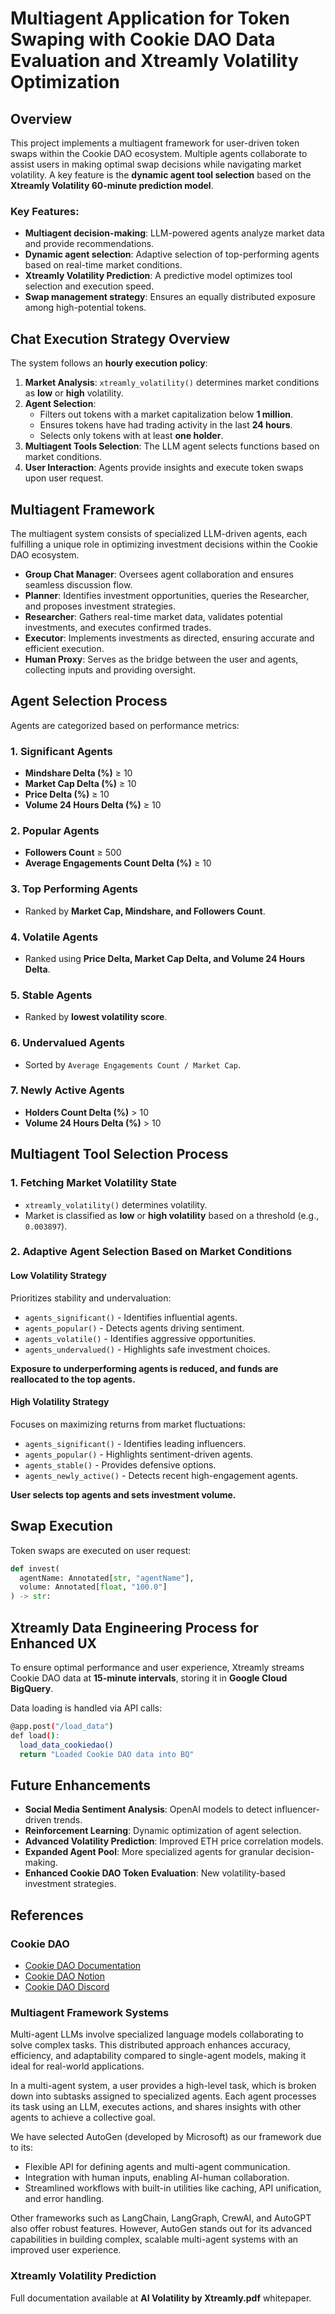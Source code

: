 # Multiagent Application for Token Swaping with Cookie DAO Data Evaluation and Xtreamly Volatility Optimization

## Overview

This project implements a multiagent framework for user-driven token swaps within the Cookie DAO ecosystem. Multiple agents collaborate to assist users in making optimal swap decisions while navigating market volatility. A key feature is the **dynamic agent tool selection** based on the **Xtreamly Volatility 60-minute prediction model**.

### Key Features:

- **Multiagent decision-making**: LLM-powered agents analyze market data and provide recommendations.
- **Dynamic agent selection**: Adaptive selection of top-performing agents based on real-time market conditions.
- **Xtreamly Volatility Prediction**: A predictive model optimizes tool selection and execution speed.
- **Swap management strategy**: Ensures an equally distributed exposure among high-potential tokens.

## Chat Execution Strategy Overview

The system follows an **hourly execution policy**:

1. **Market Analysis**: `xtreamly_volatility()` determines market conditions as **low** or **high** volatility.
2. **Agent Selection**:
   - Filters out tokens with a market capitalization below **1 million**.
   - Ensures tokens have had trading activity in the last **24 hours**.
   - Selects only tokens with at least **one holder**.
3. **Multiagent Tools Selection**: The LLM agent selects functions based on market conditions.
4. **User Interaction**: Agents provide insights and execute token swaps upon user request.

## Multiagent Framework

The multiagent system consists of specialized LLM-driven agents, each fulfilling a unique role in optimizing investment decisions within the Cookie DAO ecosystem.

- **Group Chat Manager**: Oversees agent collaboration and ensures seamless discussion flow.
- **Planner**: Identifies investment opportunities, queries the Researcher, and proposes investment strategies.
- **Researcher**: Gathers real-time market data, validates potential investments, and executes confirmed trades.
- **Executor**: Implements investments as directed, ensuring accurate and efficient execution.
- **Human Proxy**: Serves as the bridge between the user and agents, collecting inputs and providing oversight.

## Agent Selection Process

Agents are categorized based on performance metrics:

### **1. Significant Agents**

- **Mindshare Delta (%)** ≥ 10
- **Market Cap Delta (%)** ≥ 10
- **Price Delta (%)** ≥ 10
- **Volume 24 Hours Delta (%)** ≥ 10

### **2. Popular Agents**

- **Followers Count** ≥ 500
- **Average Engagements Count Delta (%)** ≥ 10

### **3. Top Performing Agents**

- Ranked by **Market Cap, Mindshare, and Followers Count**.

### **4. Volatile Agents**

- Ranked using **Price Delta, Market Cap Delta, and Volume 24 Hours Delta**.

### **5. Stable Agents**

- Ranked by **lowest volatility score**.

### **6. Undervalued Agents**

- Sorted by `Average Engagements Count / Market Cap`.

### **7. Newly Active Agents**

- **Holders Count Delta (%)** > 10
- **Volume 24 Hours Delta (%)** > 10

## Multiagent Tool Selection Process

### **1. Fetching Market Volatility State**

- `xtreamly_volatility()` determines volatility.
- Market is classified as **low** or **high volatility** based on a threshold (e.g., `0.003897`).

### **2. Adaptive Agent Selection Based on Market Conditions**

#### **Low Volatility Strategy**

Prioritizes stability and undervaluation:

- `agents_significant()` - Identifies influential agents.
- `agents_popular()` - Detects agents driving sentiment.
- `agents_volatile()` - Identifies aggressive opportunities.
- `agents_undervalued()` - Highlights safe investment choices.

**Exposure to underperforming agents is reduced, and funds are reallocated to the top agents.**

#### **High Volatility Strategy**

Focuses on maximizing returns from market fluctuations:

- `agents_significant()` - Identifies leading influencers.
- `agents_popular()` - Highlights sentiment-driven agents.
- `agents_stable()` - Provides defensive options.
- `agents_newly_active()` - Detects recent high-engagement agents.

**User selects top agents and sets investment volume.**

## Swap Execution

Token swaps are executed on user request:

```python
def invest(
  agentName: Annotated[str, "agentName"],
  volume: Annotated[float, "100.0"]
) -> str:
```

## Xtreamly Data Engineering Process for Enhanced UX

To ensure optimal performance and user experience, Xtreamly streams Cookie DAO data at **15-minute intervals**, storing it in **Google Cloud BigQuery**.

Data loading is handled via API calls:

```bash
@app.post("/load_data")
def load():
  load_data_cookiedao()
  return "Loaded Cookie DAO data into BQ"
```

## Future Enhancements

- **Social Media Sentiment Analysis**: OpenAI models to detect influencer-driven trends.
- **Reinforcement Learning**: Dynamic optimization of agent selection.
- **Advanced Volatility Prediction**: Improved ETH price correlation models.
- **Expanded Agent Pool**: More specialized agents for granular decision-making.
- **Enhanced Cookie DAO Token Evaluation**: New volatility-based investment strategies.

## References

### **Cookie DAO**

- [Cookie DAO Documentation](https://docs.cookie.fun/#/)
- [Cookie DAO Notion](https://cookiedao.notion.site/Cookie-DeFAI-Hackathon-17ddcd6f6625800dab49d8fb103ecc48)
- [Cookie DAO Discord](https://discord.com/channels/994904272489680917/@home)

### **Multiagent Framework Systems**

Multi-agent LLMs involve specialized language models collaborating to solve complex tasks. This distributed approach enhances accuracy, efficiency, and adaptability compared to single-agent models, making it ideal for real-world applications.

In a multi-agent system, a user provides a high-level task, which is broken down into subtasks assigned to specialized agents. Each agent processes its task using an LLM, executes actions, and shares insights with other agents to achieve a collective goal.

We have selected AutoGen (developed by Microsoft) as our framework due to its:

- Flexible API for defining agents and multi-agent communication.
- Integration with human inputs, enabling AI-human collaboration.
- Streamlined workflows with built-in utilities like caching, API unification, and error handling.

Other frameworks such as LangChain, LangGraph, CrewAI, and AutoGPT also offer robust features. However, AutoGen stands out for its advanced capabilities in building complex, scalable multi-agent systems with an improved user experience.

### **Xtreamly Volatility Prediction**

Full documentation available at **AI Volatility by Xtreamly.pdf** whitepaper.
